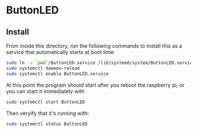 # ButtonLED

## Install

From inside this directory, run the following commands to install this as a
service that automatically starts at boot time:

```bash
sudo ln -s `pwd`/ButtonLED.service /lib/systemd/system/ButtonLED.service
sudo systemctl daemon-reload
sudo systemctl enable ButtonLED.service
```

At this point the program should start after you reboot the raspberry pi, or
you can start it immediately with

```bash
sudo systemctl start ButtonLED
```

Then veryify that it's running with:

```bash
sudo systemctl status ButtonLED
```